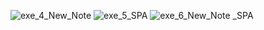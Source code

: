 ![exe_4_New_Note ](https://user-images.githubusercontent.com/71974985/119366595-c2a7e500-bcce-11eb-87f5-6081912bc986.png)
![exe_5_SPA](https://user-images.githubusercontent.com/71974985/119366601-c3d91200-bcce-11eb-89f1-0dee25e07974.png)
![exe_6_New_Note _SPA](https://user-images.githubusercontent.com/71974985/119366602-c471a880-bcce-11eb-9131-11ff61edbc4d.png)
